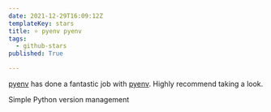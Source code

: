 ```yaml
---
date: 2021-12-29T16:09:12Z
templateKey: stars
title: ⭐ pyenv pyenv
tags:
  - github-stars
published: True

---
```


[pyenv](https://github.com/pyenv) has done a fantastic job with [pyenv](https://github.com/pyenv/pyenv). Highly recommend taking a look.

Simple Python version management
